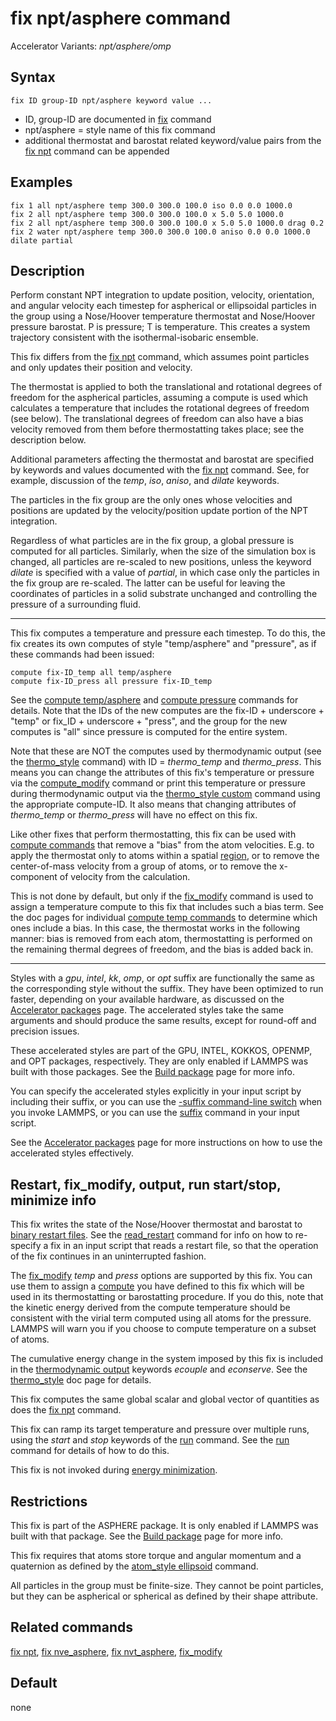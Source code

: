 # fix npt/asphere command

Accelerator Variants: *npt/asphere/omp*

## Syntax

    fix ID group-ID npt/asphere keyword value ...

-   ID, group-ID are documented in [fix](fix) command
-   npt/asphere = style name of this fix command
-   additional thermostat and barostat related keyword/value pairs from
    the [fix npt](fix_nh) command can be appended

## Examples

``` LAMMPS
fix 1 all npt/asphere temp 300.0 300.0 100.0 iso 0.0 0.0 1000.0
fix 2 all npt/asphere temp 300.0 300.0 100.0 x 5.0 5.0 1000.0
fix 2 all npt/asphere temp 300.0 300.0 100.0 x 5.0 5.0 1000.0 drag 0.2
fix 2 water npt/asphere temp 300.0 300.0 100.0 aniso 0.0 0.0 1000.0 dilate partial
```

## Description

Perform constant NPT integration to update position, velocity,
orientation, and angular velocity each timestep for aspherical or
ellipsoidal particles in the group using a Nose/Hoover temperature
thermostat and Nose/Hoover pressure barostat. P is pressure; T is
temperature. This creates a system trajectory consistent with the
isothermal-isobaric ensemble.

This fix differs from the [fix npt](fix_nh) command, which assumes point
particles and only updates their position and velocity.

The thermostat is applied to both the translational and rotational
degrees of freedom for the aspherical particles, assuming a compute is
used which calculates a temperature that includes the rotational degrees
of freedom (see below). The translational degrees of freedom can also
have a bias velocity removed from them before thermostatting takes
place; see the description below.

Additional parameters affecting the thermostat and barostat are
specified by keywords and values documented with the [fix npt](fix_nh)
command. See, for example, discussion of the *temp*, *iso*, *aniso*, and
*dilate* keywords.

The particles in the fix group are the only ones whose velocities and
positions are updated by the velocity/position update portion of the NPT
integration.

Regardless of what particles are in the fix group, a global pressure is
computed for all particles. Similarly, when the size of the simulation
box is changed, all particles are re-scaled to new positions, unless the
keyword *dilate* is specified with a value of *partial*, in which case
only the particles in the fix group are re-scaled. The latter can be
useful for leaving the coordinates of particles in a solid substrate
unchanged and controlling the pressure of a surrounding fluid.

------------------------------------------------------------------------

This fix computes a temperature and pressure each timestep. To do this,
the fix creates its own computes of style \"temp/asphere\" and
\"pressure\", as if these commands had been issued:

``` LAMMPS
compute fix-ID_temp all temp/asphere
compute fix-ID_press all pressure fix-ID_temp
```

See the [compute temp/asphere](compute_temp_asphere) and [compute
pressure](compute_pressure) commands for details. Note that the IDs of
the new computes are the fix-ID + underscore + \"temp\" or fix_ID +
underscore + \"press\", and the group for the new computes is \"all\"
since pressure is computed for the entire system.

Note that these are NOT the computes used by thermodynamic output (see
the [thermo_style](thermo_style) command) with ID = *thermo_temp* and
*thermo_press*. This means you can change the attributes of this fix\'s
temperature or pressure via the [compute_modify](compute_modify) command
or print this temperature or pressure during thermodynamic output via
the [thermo_style custom](thermo_style) command using the appropriate
compute-ID. It also means that changing attributes of *thermo_temp* or
*thermo_press* will have no effect on this fix.

Like other fixes that perform thermostatting, this fix can be used with
[compute commands](compute) that remove a \"bias\" from the atom
velocities. E.g. to apply the thermostat only to atoms within a spatial
[region](region), or to remove the center-of-mass velocity from a group
of atoms, or to remove the x-component of velocity from the calculation.

This is not done by default, but only if the [fix_modify](fix_modify)
command is used to assign a temperature compute to this fix that
includes such a bias term. See the doc pages for individual [compute
temp commands](compute) to determine which ones include a bias. In this
case, the thermostat works in the following manner: bias is removed from
each atom, thermostatting is performed on the remaining thermal degrees
of freedom, and the bias is added back in.

------------------------------------------------------------------------

Styles with a *gpu*, *intel*, *kk*, *omp*, or *opt* suffix are
functionally the same as the corresponding style without the suffix.
They have been optimized to run faster, depending on your available
hardware, as discussed on the [Accelerator packages](Speed_packages)
page. The accelerated styles take the same arguments and should produce
the same results, except for round-off and precision issues.

These accelerated styles are part of the GPU, INTEL, KOKKOS, OPENMP, and
OPT packages, respectively. They are only enabled if LAMMPS was built
with those packages. See the [Build package](Build_package) page for
more info.

You can specify the accelerated styles explicitly in your input script
by including their suffix, or you can use the [-suffix command-line
switch](Run_options) when you invoke LAMMPS, or you can use the
[suffix](suffix) command in your input script.

See the [Accelerator packages](Speed_packages) page for more
instructions on how to use the accelerated styles effectively.

## Restart, fix_modify, output, run start/stop, minimize info

This fix writes the state of the Nose/Hoover thermostat and barostat to
[binary restart files](restart). See the [read_restart](read_restart)
command for info on how to re-specify a fix in an input script that
reads a restart file, so that the operation of the fix continues in an
uninterrupted fashion.

The [fix_modify](fix_modify) *temp* and *press* options are supported by
this fix. You can use them to assign a [compute](compute) you have
defined to this fix which will be used in its thermostatting or
barostatting procedure. If you do this, note that the kinetic energy
derived from the compute temperature should be consistent with the
virial term computed using all atoms for the pressure. LAMMPS will warn
you if you choose to compute temperature on a subset of atoms.

The cumulative energy change in the system imposed by this fix is
included in the [thermodynamic output](thermo_style) keywords *ecouple*
and *econserve*. See the [thermo_style](thermo_style) doc page for
details.

This fix computes the same global scalar and global vector of quantities
as does the [fix npt](fix_nh) command.

This fix can ramp its target temperature and pressure over multiple
runs, using the *start* and *stop* keywords of the [run](run) command.
See the [run](run) command for details of how to do this.

This fix is not invoked during [energy minimization](minimize).

## Restrictions

This fix is part of the ASPHERE package. It is only enabled if LAMMPS
was built with that package. See the [Build package](Build_package) page
for more info.

This fix requires that atoms store torque and angular momentum and a
quaternion as defined by the [atom_style ellipsoid](atom_style) command.

All particles in the group must be finite-size. They cannot be point
particles, but they can be aspherical or spherical as defined by their
shape attribute.

## Related commands

[fix npt](fix_nh), [fix nve_asphere](fix_nve_asphere), [fix
nvt_asphere](fix_nvt_asphere), [fix_modify](fix_modify)

## Default

none
